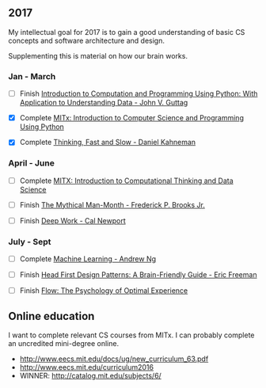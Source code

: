 ## 2017

My intellectual goal for 2017 is to gain a good understanding of basic CS concepts and software architecture and design.

Supplementing this is material on how our brain works.

### Jan - March

- [ ] Finish [Introduction to Computation and Programming Using Python: With Application to Understanding Data - John V. Guttag](https://smile.amazon.com/Introduction-Computation-Programming-Using-Python-ebook/dp/B01K6F2236/)

- [x] Complete [MITx: Introduction to Computer Science and Programming Using Python](https://www.edx.org/course/introduction-computer-science-mitx-6-00-1x-9#!)

- [x] Complete [Thinking, Fast and Slow - Daniel Kahneman](https://www.amazon.com/Thinking-Fast-Slow-Daniel-Kahneman-ebook/dp/B00555X8OA/ref=tmm_kin_swatch_0?_encoding=UTF8&qid=&sr=)

### April - June

- [ ] Complete [MITX: Introduction to Computational Thinking and Data Science](https://www.edx.org/course/introduction-computational-thinking-data-mitx-6-00-2x-5)

- [ ] Finish [The Mythical Man-Month - Frederick P. Brooks Jr.](https://www.amazon.com/Mythical-Man-Month-Software-Engineering-Anniversary/dp/0201835959)

- [ ] Finish [Deep Work - Cal Newport](https://www.amazon.com/Deep-Work-Focused-Success-Distracted/dp/1455586692)

### July - Sept

- [ ] Complete [Machine Learning - Andrew Ng](https://www.coursera.org/learn/machine-learning)

- [ ] Finish [Head First Design Patterns: A Brain-Friendly Guide - Eric Freeman](https://www.amazon.com/gp/product/0596007124/ref=as_li_qf_sp_asin_il_tl?ie=UTF8&tag=farenda-20&camp=1789&creative=9325&linkCode=as2&creativeASIN=0596007124&linkId=92778db451fcc7856872d6d562e82549)

- [ ] Finish [Flow: The Psychology of Optimal Experience](https://www.amazon.com/Flow-Psychology-Experience-Perennial-Classics/dp/0061339202/ref=sr_1_1?s=books&ie=UTF8&qid=1484295829&sr=1-1&keywords=flow)

## Online education

I want to complete relevant CS courses from MITx. I can probably complete an uncredited mini-degree online.

 * http://www.eecs.mit.edu/docs/ug/new_curriculum_63.pdf
 * http://www.eecs.mit.edu/curriculum2016
 * WINNER: http://catalog.mit.edu/subjects/6/
